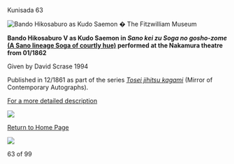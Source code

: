 Kunisada 63

![Bando Hikosaburo as Kudo Saemon ](../P.113-1994.jpg)
� The Fitzwilliam Museum

**Bando Hikosaburo V as Kudo Saemon in _Sano kei zu Soga no gosho-zome_ [(A Sano lineage Soga of courtly hue)](../Group6.htm) performed at the Nakamura theatre from 01/1862**

Given by David Scrase 1994

Published in 12/1861 as part of the series _[Tosei jihitsu kagami](kunp85.htm)_ (Mirror of Contemporary Autographs).



[For a more detailed description](../text113.htm)


[![](../backgrounds/back/backward.gif)](kunp85.htm)

[Return to Home Page](../texthomepage.htm)


[![](../backgrounds/back/forward.gif)](kunp86.htm)

63 of 99
